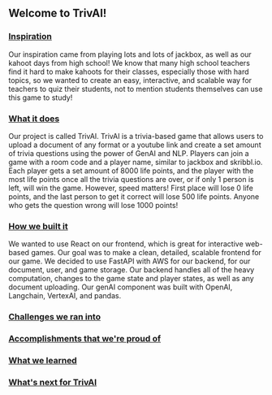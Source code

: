 ## Welcome to TrivAI!

### <ins>Inspiration</ins>
Our inspiration came from playing lots and lots of jackbox, as well as our kahoot days from high school! We know that many high school teachers find it hard to make kahoots for their classes, especially those with hard topics, so we wanted to create an easy, interactive, and scalable way for teachers to quiz their students, not to mention students themselves can use this game to study!
### <ins>What it does</ins>
Our project is called TrivAI. TrivAI is a trivia-based game that allows users to upload a document of any format or a youtube link and create a set amount of trivia questions using the power of GenAI and NLP. Players can join a game with a room code and a player name, similar to jackbox and skribbl.io. Each player gets a set amount of 8000 life points, and the player with the most life points once all the trivia questions are over, or if only 1 person is left, will win the game. However, speed matters! First place will lose 0 life points, and the last person to get it correct will lose 500 life points. Anyone who gets the question wrong will lose 1000 points!
### <ins>How we built it</ins>
We wanted to use React on our frontend, which is great for interactive web-based games. Our goal was to make a clean, detailed, scalable frontend for our game. We decided to use FastAPI with AWS for our backend, for our document, user, and game storage. Our backend handles all of the heavy computation, changes to the game state and player states, as well as any document uploading. Our genAI component was built with OpenAI, Langchain, VertexAI, and pandas. 
### <ins>Challenges we ran into</ins>

### <ins>Accomplishments that we're proud of</ins>

### <ins>What we learned</ins>

### <ins>What's next for TrivAI</ins>
